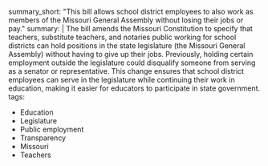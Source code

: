summary_short: "This bill allows school district employees to also work as members of the Missouri General Assembly without losing their jobs or pay."
summary: |
  The bill amends the Missouri Constitution to specify that teachers, substitute teachers, and notaries public working for school districts can hold positions in the state legislature (the Missouri General Assembly) without having to give up their jobs. Previously, holding certain employment outside the legislature could disqualify someone from serving as a senator or representative. This change ensures that school district employees can serve in the legislature while continuing their work in education, making it easier for educators to participate in state government.
tags:
  - Education
  - Legislature
  - Public employment
  - Transparency
  - Missouri
  - Teachers
